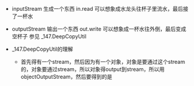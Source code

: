 - inputStream 生成一个东西 in.read 可以想象成水龙头往杯子里流水，最后接了一杯水
- outputStream 输出一个东西 out.write  可以想象成一杯水往外倒，最后变成空杯子
参见 _147.DeepCopyUtil



- _147.DeepCopyUtil的理解

  - 首先得有一个stream，然后因为有一个对象，对象是要通过这个stream的，对象要通过stream，所以对象得output到stream，所以用objectOutputStream，然后要得到的是